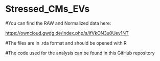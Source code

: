 # Stressed_CMs_EVs

#You can find the RAW and Normalized data here:

https://owncloud.gwdg.de/index.php/s/ifVkON3u0Uey1NT

#The files are in .rda format and should be opened with R

#The code used for the analysis can be found in this GitHub repository
